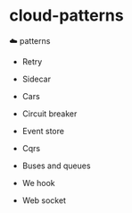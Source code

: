 # cloud-patterns
☁️ patterns

* Retry
* Sidecar
* Cars
* Circuit breaker
* Event store
* Cqrs

* Buses and queues
* We hook
* Web socket
